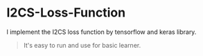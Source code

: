 # I2CS-Loss-Function

I implement the I2CS loss function by tensorflow and keras library.

> It's easy to run and use for basic learner.

